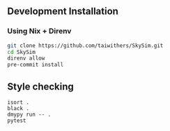 ## Development Installation

### Using Nix + Direnv
```bash
git clone https://github.com/taiwithers/SkySim.git
cd SkySim
direnv allow
pre-commit install
```
## Style checking
```
isort .
black .
dmypy run -- .
pytest
```
